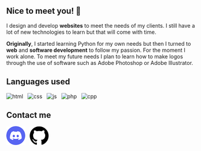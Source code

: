 ## Nice to meet you! 👋

<!--
**carl-fg/carl-fg** is a ✨ _special_ ✨ repository because its `README.md` (this file) appears on your GitHub profile.

Here are some ideas to get you started:

- 🔭 I’m currently working on ...
- 🌱 I’m currently learning ...
- 👯 I’m looking to collaborate on ...
- 🤔 I’m looking for help with ...
- 💬 Ask me about ...
- 📫 How to reach me: ...
- 😄 Pronouns: ...
- ⚡ Fun fact: ...
-->

I design and develop **websites** to meet the needs of my clients. I still have a lot of new technologies to learn but that will come with time.

**Originally**, I started learning Python for my own needs but then I turned to **web** and **software development** to follow my passion. For the moment I work alone. To meet my future needs I plan to learn how to make logos through the use of software such as Adobe Photoshop or Adobe Illustrator.

## Languages used

![html](https://img.shields.io/badge/HTML5-E34F26?style=for-the-badge&logo=html5&logoColor=white) &nbsp; ![css](https://img.shields.io/badge/CSS3-1572B6?style=for-the-badge&logo=css3&logoColor=white) &nbsp; ![js](https://img.shields.io/badge/JavaScript-323330?style=for-the-badge&logo=javascript&logoColor=F7DF1E) &nbsp; ![php](https://img.shields.io/badge/PHP-777BB4?style=for-the-badge&logo=php&logoColor=white) &nbsp; ![cpp](https://img.shields.io/badge/C%2B%2B-00599C?style=for-the-badge&logo=c%2B%2B&logoColor=white)

## Contact me

[![discord](https://github.com/carl-fg/carl-fg/blob/main/img/discord.png)](https://discord.com) &nbsp; [![github](https://github.com/carl-fg/carl-fg/blob/main/img/github.png)](https://github.com/carl-fg)
